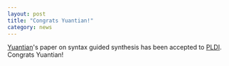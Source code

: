 ```yaml
---
layout: post
title: "Congrats Yuantian!"
category: news
---
```


[Yuantian](https://github.com/YuantianDing)'s paper on syntax guided synthesis has been accepted to [PLDI](https://pldi25.sigplan.org/). Congrats Yuantian!

<!-- Links can be in either markdown or html style -->
